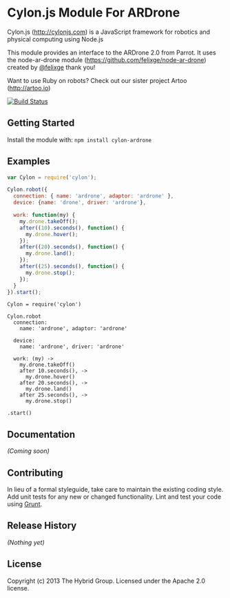 # Cylon.js Module For ARDrone

Cylon.js (http://cylonjs.com) is a JavaScript framework for robotics and physical computing using Node.js

This module provides an interface to the ARDrone 2.0 from Parrot. It uses the node-ar-drone module (https://github.com/felixge/node-ar-drone) created by [@felixge](https://github.com/felixge) thank you!

Want to use Ruby on robots? Check out our sister project Artoo (http://artoo.io)

[![Build Status](https://secure.travis-ci.org/hybridgroup/cylon-ardrone.png?branch=master)](http://travis-ci.org/hybridgroup/cylon-ardrone)

## Getting Started
Install the module with: `npm install cylon-ardrone`

## Examples

```javascript
var Cylon = require('cylon');

Cylon.robot({
  connection: { name: 'ardrone', adaptor: 'ardrone' },
  device: {name: 'drone', driver: 'ardrone'},

  work: function(my) {
    my.drone.takeOff();
    after((10).seconds(), function() { 
      my.drone.hover();
    });
    after((20).seconds(), function() { 
      my.drone.land();
    });
    after((25).seconds(), function() { 
      my.drone.stop();
    });    
  }
}).start();
```

```coffee-script
Cylon = require('cylon')

Cylon.robot
  connection:
    name: 'ardrone', adaptor: 'ardrone'

  device:
    name: 'ardrone', driver: 'ardrone'

  work: (my) ->
    my.drone.takeOff()
    after 10.seconds(), ->
      my.drone.hover()
    after 20.seconds(), ->
      my.drone.land()
    after 25.seconds(), ->
      my.drone.stop()

.start()
```

## Documentation
_(Coming soon)_

## Contributing
In lieu of a formal styleguide, take care to maintain the existing coding style. Add unit tests for any new or changed functionality. Lint and test your code using [Grunt](http://gruntjs.com/).

## Release History
_(Nothing yet)_

## License
Copyright (c) 2013 The Hybrid Group. Licensed under the Apache 2.0 license.
